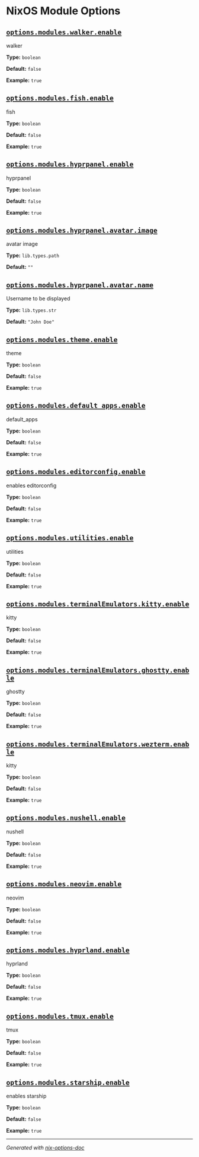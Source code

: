 # NixOS Module Options


## [`options.modules.walker.enable`](homemanager/walker.nix#L9)

walker

**Type:** `boolean`

**Default:** `false`

**Example:** `true`

## [`options.modules.fish.enable`](homemanager/fish.nix#L12)

fish

**Type:** `boolean`

**Default:** `false`

**Example:** `true`

## [`options.modules.hyprpanel.enable`](homemanager/hyprpanel.nix#L8)

hyprpanel

**Type:** `boolean`

**Default:** `false`

**Example:** `true`

## [`options.modules.hyprpanel.avatar.image`](homemanager/hyprpanel.nix#L9)

avatar image

**Type:** `lib.types.path`

**Default:** `""`

## [`options.modules.hyprpanel.avatar.name`](homemanager/hyprpanel.nix#L15)

Username to be displayed

**Type:** `lib.types.str`

**Default:** `"John Doe"`

## [`options.modules.theme.enable`](homemanager/theme.nix#L9)

theme

**Type:** `boolean`

**Default:** `false`

**Example:** `true`

## [`options.modules.default_apps.enable`](homemanager/default_apps.nix#L11)

default_apps

**Type:** `boolean`

**Default:** `false`

**Example:** `true`

## [`options.modules.editorconfig.enable`](homemanager/editorconfig.nix#L4)

enables editorconfig

**Type:** `boolean`

**Default:** `false`

**Example:** `true`

## [`options.modules.utilities.enable`](homemanager/utilities.nix#L9)

utilities

**Type:** `boolean`

**Default:** `false`

**Example:** `true`

## [`options.modules.terminalEmulators.kitty.enable`](homemanager/terminal_emulators/kitty.nix#L4)

kitty

**Type:** `boolean`

**Default:** `false`

**Example:** `true`

## [`options.modules.terminalEmulators.ghostty.enable`](homemanager/terminal_emulators/ghostty.nix#L12)

ghostty

**Type:** `boolean`

**Default:** `false`

**Example:** `true`

## [`options.modules.terminalEmulators.wezterm.enable`](homemanager/terminal_emulators/wezterm.nix#L7)

kitty

**Type:** `boolean`

**Default:** `false`

**Example:** `true`

## [`options.modules.nushell.enable`](homemanager/nushell.nix#L8)

nushell

**Type:** `boolean`

**Default:** `false`

**Example:** `true`

## [`options.modules.neovim.enable`](homemanager/neovim.nix#L22)

neovim

**Type:** `boolean`

**Default:** `false`

**Example:** `true`

## [`options.modules.hyprland.enable`](homemanager/hyprland.nix#L12)

hyprland

**Type:** `boolean`

**Default:** `false`

**Example:** `true`

## [`options.modules.tmux.enable`](homemanager/tmux.nix#L12)

tmux

**Type:** `boolean`

**Default:** `false`

**Example:** `true`

## [`options.modules.starship.enable`](homemanager/starship.nix#L16)

enables starship

**Type:** `boolean`

**Default:** `false`

**Example:** `true`

---
*Generated with [nix-options-doc](https://github.com/Thunderbottom/nix-options-doc)*
